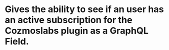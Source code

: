 # Gives the ability to see if an user has an active subscription for the Cozmoslabs plugin as a GraphQL Field.
